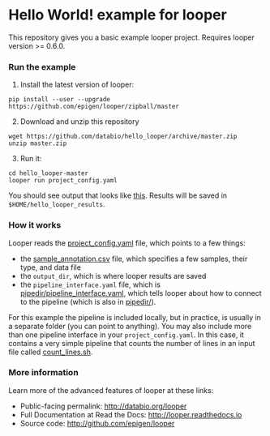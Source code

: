 # Hello World! example for looper

This repository gives you a basic example looper project. Requires looper version >= 0.6.0.

### Run the example

1. Install the latest version of looper:

```
pip install --user --upgrade https://github.com/epigen/looper/zipball/master
```

2. Download and unzip this repository

```
wget https://github.com/databio/hello_looper/archive/master.zip
unzip master.zip
```

3. Run it:

```
cd hello_looper-master
looper run project_config.yaml
```

You should see output that looks like [this](output.txt). Results will be saved in `$HOME/hello_looper_results`. 

### How it works

Looper reads the [project_config.yaml](project_config.yaml) file, which points to a few things:
 * the [sample_annotation.csv](sample_annotation.csv) file, which specifies a few samples, their type, and data file
 * the `output_dir`, which is where looper results are saved
 * the `pipeline_interface.yaml` file, which is [pipedir/pipeline_interface.yaml](pipedir/pipeline_interface.yaml), which tells looper about how to connect to the pipeline (which is also in [pipedir/](pipedir)).

 For this example the pipeline is included locally, but in practice, is usually in a separate folder (you can point to anything). You may also include more than one pipeline interface in your `project_config.yaml`. In this case, it contains a very simple pipeline that counts the number of lines in an input file called [count_lines.sh](pipedir/pipelines/count_lines.sh).


### More information

Learn more of the advanced features of looper at these links:

 * Public-facing permalink: http://databio.org/looper
 * Full Documentation at Read the Docs: http://looper.readthedocs.io
 * Source code: http://github.com/epigen/looper
